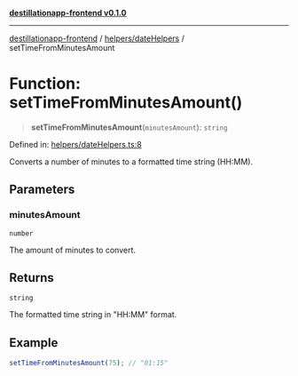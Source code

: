 [**destillationapp-frontend v0.1.0**](../../../README.md)

***

[destillationapp-frontend](../../../modules.md) / [helpers/dateHelpers](../README.md) / setTimeFromMinutesAmount

# Function: setTimeFromMinutesAmount()

> **setTimeFromMinutesAmount**(`minutesAmount`): `string`

Defined in: [helpers/dateHelpers.ts:8](https://github.com/DestillApp/main/blob/76aba95a5d8c1d9174ebde73d7b50f0ea64b491a/frontend/src/helpers/dateHelpers.ts#L8)

Converts a number of minutes to a formatted time string (HH:MM).

## Parameters

### minutesAmount

`number`

The amount of minutes to convert.

## Returns

`string`

The formatted time string in "HH:MM" format.

## Example

```ts
setTimeFromMinutesAmount(75); // "01:15"
```
